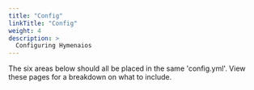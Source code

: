 ```yaml
---
title: "Config"
linkTitle: "Config"
weight: 4
description: >
  Configuring Hymenaios
---
```


The six areas below should all be placed in the same 'config.yml'. View these pages for a breakdown on what to include.

